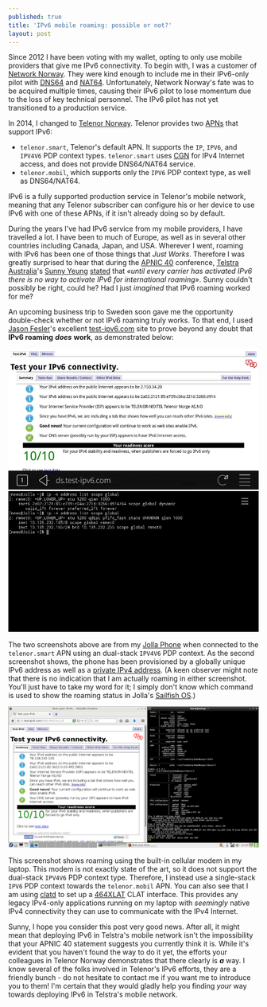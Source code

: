 ```yaml
---
published: true
title: 'IPv6 mobile roaming: possible or not?'
layout: post
---
```


Since 2012 I have been voting with my wallet, opting to only use mobile
providers that give me IPv6 connectivity. To begin with, I was a customer of
[Network Norway](https://en.wikipedia.org/wiki/Network_Norway). They were kind
enough to include me in their IPv6-only pilot with
[DNS64](http://tools.ietf.org/html/rfc6147) and
[NAT64](http://tools.ietf.org/html/rfc6146). Unfortunately, Network Norway's
fate was to be acquired multiple times, causing their IPv6 pilot to lose
momentum due to the loss of key technical personnel. The IPv6 pilot has not yet
transitioned to a production service.

In 2014, I changed to [Telenor Norway](http://www.telenor.no). Telenor provides
two [APNs](https://en.wikipedia.org/wiki/Access_Point_Name) that support IPv6:

* `telenor.smart`, Telenor's default APN. It supports the `IP`, `IPV6`, and
  `IPV4V6` PDP context types. `telenor.smart` uses
  [CGN](https://en.wikipedia.org/wiki/Carrier-grade_NAT) for IPv4 Internet
  access, and does not provide DNS64/NAT64 service.
* `telenor.mobil`, which supports only the `IPV6` PDP context type, as well as
  DNS64/NAT64.

IPv6 is a fully supported production service in Telenor's mobile network,
meaning that any Telenor subscriber can configure his or her device to use IPv6
with one of these APNs, if it isn't already doing so by default.

During the years I've had IPv6 service from my mobile providers, I have
travelled a lot. I have been to much of Europe, as well as in several other
countries including Canada, Japan, and USA. Wherever I went, roaming with IPv6
has been one of those things that *Just Works*. Therefore I was greatly
surprised to hear that during the [APNIC 40](https://conference.apnic.net/40)
conference, [Telstra Australia](https://www.telstra.com.au/)'s [Sunny
Yeung](https://www.linkedin.com/in/xevious)
[stated](https://twitter.com/apnic/status/641470146968600576) that *«until
every carrier has activated IPv6 there is no way to activate IPv6 for
international roaming»*. Sunny couldn't possibly be right, could he? Had I just
*imagined* that IPv6 roaming worked for me?

An upcoming business trip to Sweden soon gave me the opportunity double-check
whether or not IPv6 roaming truly works. To that end, I used [Jason
Fesler](https://twitter.com/jasonfesler)'s excellent
[test-ipv6.com](http://ds.test-ipv6.com) site to prove beyond any doubt that
**IPv6 roaming** ***does*** **work**, as demonstrated below:

![test-ipv6.com screenshot from roaming Jolla phone](/images/20150920-jolla-test-ipv6-screenshot.jpg)
![Console screenshot from roaming Jolla phone](/images/20150920-jolla-console-screenshot.jpg)

The two screenshots above are from my [Jolla Phone](http://www.jolla.com) when
connected to the `telenor.smart` APN using an dual-stack `IPV4V6` PDP context.
As the second screenshot shows, the phone has been provisioned by a globally
unique IPv6 address as well as a [private IPv4
address](http://tools.ietf.org/html/rfc1918). (A keen observer might note that
there is no indication that I am actually roaming in either screenshot. You'll
just have to take my word for it; I simply don't know which command is used to
show the roaming status in Jolla's [Sailfish OS](https://sailfishos.org/).)

![Screenshot from roaming laptop](/images/20150920-laptop-screenshot.png)

This screenshot shows roaming using the built-in cellular modem in my laptop.
This modem is not exactly state of the art, so it does not support the
dual-stack `IPV4V6` PDP context type. Therefore, I instead use a single-stack
`IPV6` PDP context towards the `telenor.mobil` APN. You can also see that I am
using [clatd](https://github.com/toreanderson/clatd) to set up a
[464XLAT](http://tools.ietf.org/html/rfc6877) CLAT interface. This provides any
legacy IPv4-only applications running on my laptop with *seemingly* native IPv4
connectivity they can use to communicate with the IPv4 Internet.

Sunny, I hope you consider this post very good news. After all, it might mean
that deploying IPv6 in Telstra's mobile network isn't the impossibility that
your APNIC 40 statement suggests you currently think it is. While it's evident
that you haven't found the way to do it yet, the efforts your colleagues in
Telenor Norway demonstrates that there clearly is ***a*** way. I know several
of the folks involved in Telenor's IPv6 efforts, they are a friendly bunch - do
not hesitate to contact me if you want me to introduce you to them! I'm certain
that they would gladly help you finding *your* way towards deploying IPv6 in
Telstra's mobile network.

